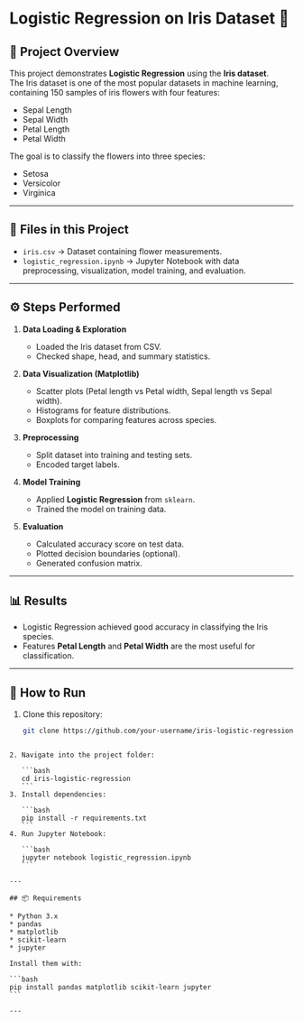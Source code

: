 # Logistic Regression on Iris Dataset 🌸

## 📌 Project Overview
This project demonstrates **Logistic Regression** using the **Iris dataset**.  
The Iris dataset is one of the most popular datasets in machine learning, containing 150 samples of iris flowers with four features:
- Sepal Length
- Sepal Width
- Petal Length
- Petal Width  

The goal is to classify the flowers into three species:
- Setosa
- Versicolor
- Virginica  

---

## 📂 Files in this Project
- `iris.csv` → Dataset containing flower measurements.  
- `logistic_regression.ipynb` → Jupyter Notebook with data preprocessing, visualization, model training, and evaluation.  

---

## ⚙️ Steps Performed
1. **Data Loading & Exploration**
   - Loaded the Iris dataset from CSV.
   - Checked shape, head, and summary statistics.

2. **Data Visualization (Matplotlib)**
   - Scatter plots (Petal length vs Petal width, Sepal length vs Sepal width).
   - Histograms for feature distributions.
   - Boxplots for comparing features across species.

3. **Preprocessing**
   - Split dataset into training and testing sets.
   - Encoded target labels.

4. **Model Training**
   - Applied **Logistic Regression** from `sklearn`.
   - Trained the model on training data.

5. **Evaluation**
   - Calculated accuracy score on test data.
   - Plotted decision boundaries (optional).
   - Generated confusion matrix.

---

## 📊 Results
- Logistic Regression achieved good accuracy in classifying the Iris species.  
- Features **Petal Length** and **Petal Width** are the most useful for classification.  

---

## 🚀 How to Run
1. Clone this repository:
   ```bash
   git clone https://github.com/your-username/iris-logistic-regression.git
````

2. Navigate into the project folder:

   ```bash
   cd iris-logistic-regression
   ```
3. Install dependencies:

   ```bash
   pip install -r requirements.txt
   ```
4. Run Jupyter Notebook:

   ```bash
   jupyter notebook logistic_regression.ipynb
   ```

---

## 📦 Requirements

* Python 3.x
* pandas
* matplotlib
* scikit-learn
* jupyter

Install them with:

```bash
pip install pandas matplotlib scikit-learn jupyter
```

---